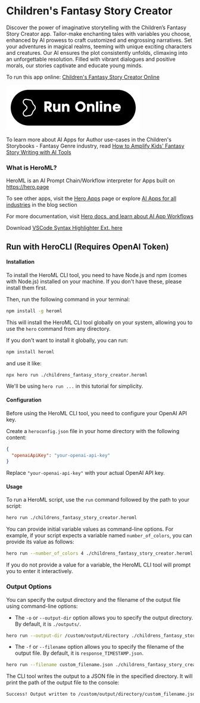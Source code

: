 # Children's Fantasy Story Creator

Discover the power of imaginative storytelling with the Children’s Fantasy Story Creator app. Tailor-make enchanting tales with variables you choose, enhanced by AI prowess to craft customized and engrossing narratives. Set your adventures in magical realms, teeming with unique exciting characters and creatures. Our AI ensures the plot consistently unfolds, climaxing into an unforgettable resolution. Filled with vibrant dialogues and positive morals, our stories captivate and educate young minds.

To run this app online: [Children's Fantasy Story Creator Online](https://hero.page/app/children's-fantasy-story-creator-magical-storytelling-with-morals/esO5uDVV5ZJBwgw8v2HF)

[![Run Children's Fantasy Story Creator Online](/assets/run.svg)](https://hero.page/app/children's-fantasy-story-creator-magical-storytelling-with-morals/esO5uDVV5ZJBwgw8v2HF)

To learn more about AI Apps for Author use-cases in the Children's Storybooks - Fantasy Genre industry, read [How to Amplify Kids' Fantasy Story Writing with AI Tools](https://hero.page/blog/ai/children's-storybooks-fantasy-genre/how-to-amplify-kids'-fantasy-story-writing-with-ai-tools/170798)

### What is HeroML?
HeroML is an AI Prompt Chain/Workflow interpreter for Apps built on https://hero.page 

To see other apps, visit the [Hero Apps](https://hero.page/apps) page or explore [AI Apps for all industries](https://hero.page/blog) in the blog section

For more documentation, visit [Hero docs, and learn about AI App Workflows](https://hero.page/tutorials/introduction-to-heroml)

Download [VSCode Syntax Highlighter Ext. here](https://marketplace.visualstudio.com/items?itemName=hero-page.heroml)

## Run with HeroCLI (Requires OpenAI Token)

#### Installation

To install the HeroML CLI tool, you need to have Node.js and npm (comes with Node.js) installed on your machine. If you don't have these, please install them first. 

Then, run the following command in your terminal:

```bash
npm install -g heroml
```

This will install the HeroML CLI tool globally on your system, allowing you to use the `hero` command from any directory.

If you don't want to install it globally, you can run:

```bash
npm install heroml
```

and use it like:

```bash
npx hero run ./childrens_fantasy_story_creator.heroml
```

We'll be using `hero run ...` in this tutorial for simplicity.

#### Configuration

Before using the HeroML CLI tool, you need to configure your OpenAI API key. 

Create a `heroconfig.json` file in your home directory with the following content:

```json
{
  "openaiApiKey": "your-openai-api-key"
}
```

Replace `"your-openai-api-key"` with your actual OpenAI API key.

#### Usage

To run a HeroML script, use the `run` command followed by the path to your script:

```bash
hero run ./childrens_fantasy_story_creator.heroml
```

You can provide initial variable values as command-line options. For example, if your script expects a variable named `number_of_colors`, you can provide its value as follows:

```bash
hero run --number_of_colors 4 ./childrens_fantasy_story_creator.heroml
```

If you do not provide a value for a variable, the HeroML CLI tool will prompt you to enter it interactively.

### Output Options

You can specify the output directory and the filename of the output file using command-line options:

- The `-o` or `--output-dir` option allows you to specify the output directory. By default, it is `./outputs/`.

```bash
hero run --output-dir /custom/output/directory ./childrens_fantasy_story_creator.heroml
```

- The `-f` or `--filename` option allows you to specify the filename of the output file. By default, it is `response_TIMESTAMP.json`.

```bash
hero run --filename custom_filename.json ./childrens_fantasy_story_creator.heroml
```

The CLI tool writes the output to a JSON file in the specified directory. It will print the path of the output file to the console:

```bash
Success! Output written to /custom/output/directory/custom_filename.json
```

